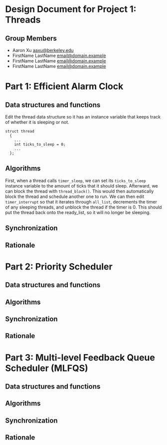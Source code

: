 Design Document for Project 1: Threads
======================================

## Group Members

* Aaron Xu <aaxu@berkeley.edu>
* FirstName LastName <email@domain.example>
* FirstName LastName <email@domain.example>
* FirstName LastName <email@domain.example>


# Part 1: Efficient Alarm Clock

## Data structures and functions

Edit the thread data structure so it has an instance variable that
keeps track of whether it is sleeping or not.

```
struct thread
  {
    ...
    int ticks_to_sleep = 0;
    ...
  };
```

## Algorithms

First, when a thread calls `timer_sleep`, we can set its `ticks_to_sleep`
instance variable to the amount of ticks that it should sleep. Afterward,
we can block the thread with `thread_block()`. This would then automatically
block the thread and schedule another one to run. We can then edit
`timer_interrupt` so that it iterates through `all_list`, decrements the timer
of any sleeping threads, and unblock the thread if the timer is 0. This should
put the thread back onto the ready_list, so it will no longer be sleeping.


## Synchronization

## Rationale

# Part 2: Priority Scheduler

## Data structures and functions

## Algorithms

## Synchronization

## Rationale

# Part 3: Multi-level Feedback Queue Scheduler (MLFQS)

## Data structures and functions

## Algorithms

## Synchronization

## Rationale